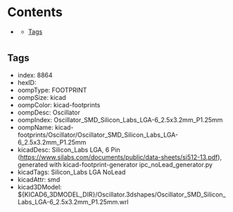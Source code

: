 



Contents
========

* [](#)
	* [Tags](#tags)

# 

## Tags

- index: 8864
- hexID: 
- oompType: FOOTPRINT
- oompSize: kicad
- oompColor: kicad-footprints
- oompDesc: Oscillator
- oompIndex: Oscillator_SMD_Silicon_Labs_LGA-6_2.5x3.2mm_P1.25mm
- oompName: kicad-footprints/Oscillator/Oscillator_SMD_Silicon_Labs_LGA-6_2.5x3.2mm_P1.25mm
- kicadDesc: Silicon_Labs  LGA, 6 Pin (https://www.silabs.com/documents/public/data-sheets/si512-13.pdf), generated with kicad-footprint-generator ipc_noLead_generator.py
- kicadTags: Silicon_Labs LGA NoLead
- kicadAttr: smd
- kicad3DModel: ${KICAD6_3DMODEL_DIR}/Oscillator.3dshapes/Oscillator_SMD_Silicon_Labs_LGA-6_2.5x3.2mm_P1.25mm.wrl
